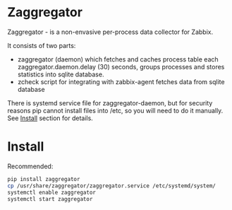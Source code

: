 
# Zaggregator

Zaggregator - is a non-envasive per-process data collector for Zabbix.

It consists of two parts:
 - zaggregator (daemon) which fetches and caches process table each zaggregator.daemon.delay (30) seconds, groups processes and stores statistics into sqlite database.
 - zcheck script for integrating with zabbix-agent fetches data from sqlite database

There is systemd service file for zaggregator-daemon, but for security reasons pip cannot install files into /etc, so you will need to do it manually. See [Install](#install) section for details.


# Install

Recommended:

```bash
pip install zaggregator
cp /usr/share/zaggregator/zaggregator.service /etc/systemd/system/
systemctl enable zaggregator
systemctl start zaggregator
```
